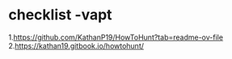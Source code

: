 # checklist -vapt
1.https://github.com/KathanP19/HowToHunt?tab=readme-ov-file
2.https://kathan19.gitbook.io/howtohunt/
